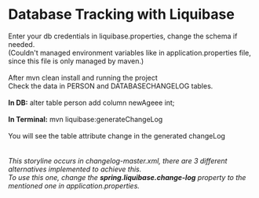 # Database Tracking with Liquibase <br/>
Enter your db credentials in liquibase.properties, change the schema if needed. <br/>
(Couldn't managed environment variables like in application.properties file, since this file is only managed by maven.)<br/> <br/>
After mvn clean install and running the project
<br/>
Check the data in PERSON and DATABASECHANGELOG tables. <br/><br/>
**In DB:** alter table person add column newAgeee int;  <br/><br/>
**In Terminal:**  mvn liquibase:generateChangeLog <br/><br/>
You will see the table attribute change in the generated changeLog <br/><br/><br/>
_This storyline occurs in changelog-master.xml, there are 3 different alternatives implemented to achieve this. <br/> 
To use this one, change the **spring.liquibase.change-log** property to the mentioned one in application.properties._ 

